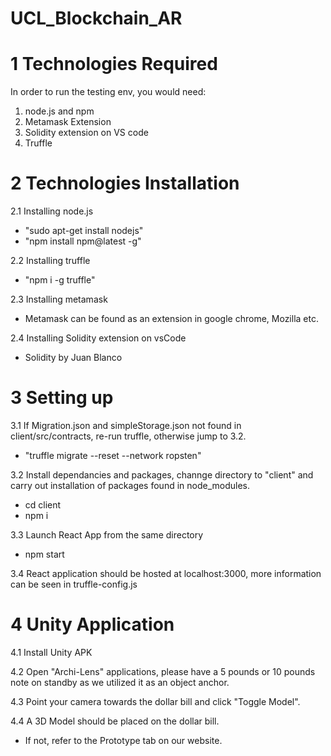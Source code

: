 # UCL_Blockchain_AR
# 1 Technologies Required
In order to run the testing env, you would need:  
1. node.js and npm  
2. Metamask Extension  
3. Solidity extension on VS code  
4. Truffle  

# 2 Technologies Installation
2.1 Installing node.js   
- "sudo apt-get install nodejs"  
- "npm install npm@latest -g"  

2.2 Installing truffle   
- "npm i -g truffle"  
  
2.3 Installing metamask  
- Metamask can be found as an extension in google chrome, Mozilla etc.  
  
2.4 Installing Solidity extension on vsCode  
- Solidity by Juan Blanco  
  
# 3 Setting up  
3.1 If Migration.json and simpleStorage.json not found in client/src/contracts, re-run truffle, otherwise jump to 3.2.  
- "truffle migrate --reset --network ropsten"  

3.2 Install dependancies and packages, channge directory to "client" and carry out installation of packages found in node_modules.  
- cd client  
- npm i  

3.3 Launch React App from the same directory   
- npm start    

3.4 React application should be hosted at localhost:3000, more information can be seen in truffle-config.js  

# 4 Unity Application 
4.1 Install Unity APK 

4.2 Open "Archi-Lens" applications, please have a 5 pounds or 10 pounds note on standby as we utilized it as an object anchor.

4.3 Point your camera towards the dollar bill and click "Toggle Model". 

4.4 A 3D Model should be placed on the dollar bill. 
- If not, refer to the Prototype tab on our website.
